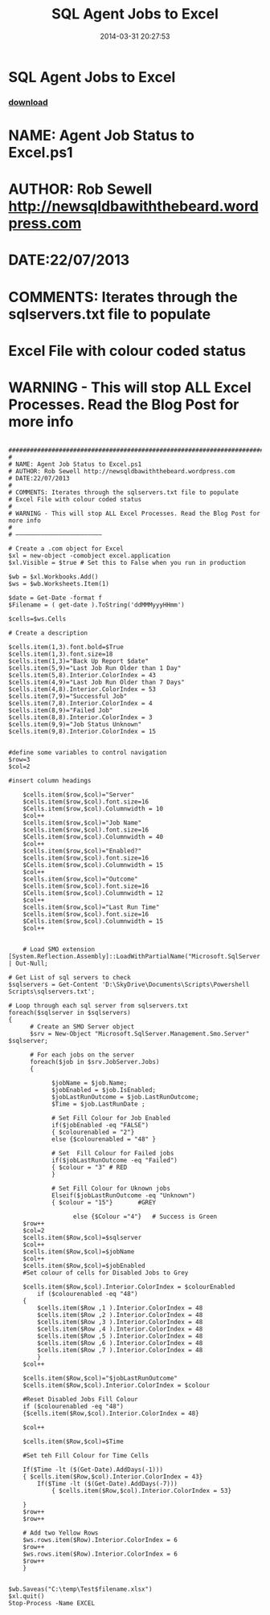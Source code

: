 ﻿---
pid:            5033
parent:         0
children:       
poster:         SQLDBAWithABeard
title:          SQL Agent Jobs to Excel
date:           2014-03-31 20:27:53
description:    # NAME: Agent Job Status to Excel.ps1
# AUTHOR: Rob Sewell http://newsqldbawiththebeard.wordpress.com
# DATE:22/07/2013
#
# COMMENTS: Iterates through the sqlservers.txt file to populate
# Excel File with colour coded status
#
# WARNING - This will stop ALL Excel Processes. Read the Blog Post for more info
format:         posh
---

# SQL Agent Jobs to Excel

### [download](5033.ps1)  

# NAME: Agent Job Status to Excel.ps1
# AUTHOR: Rob Sewell http://newsqldbawiththebeard.wordpress.com
# DATE:22/07/2013
#
# COMMENTS: Iterates through the sqlservers.txt file to populate
# Excel File with colour coded status
#
# WARNING - This will stop ALL Excel Processes. Read the Blog Post for more info

```posh
 #############################################################################################
#
# NAME: Agent Job Status to Excel.ps1
# AUTHOR: Rob Sewell http://newsqldbawiththebeard.wordpress.com
# DATE:22/07/2013
#
# COMMENTS: Iterates through the sqlservers.txt file to populate
# Excel File with colour coded status
#
# WARNING - This will stop ALL Excel Processes. Read the Blog Post for more info
#
# ————————————————————————

# Create a .com object for Excel
$xl = new-object -comobject excel.application
$xl.Visible = $true # Set this to False when you run in production

$wb = $xl.Workbooks.Add()
$ws = $wb.Worksheets.Item(1)

$date = Get-Date -format f
$Filename = ( get-date ).ToString('ddMMMyyyHHmm')

$cells=$ws.Cells

# Create a description

$cells.item(1,3).font.bold=$True
$cells.item(1,3).font.size=18
$cells.item(1,3)="Back Up Report $date"
$cells.item(5,9)="Last Job Run Older than 1 Day"
$cells.item(5,8).Interior.ColorIndex = 43
$cells.item(4,9)="Last Job Run Older than 7 Days"
$cells.item(4,8).Interior.ColorIndex = 53
$cells.item(7,9)="Successful Job"
$cells.item(7,8).Interior.ColorIndex = 4
$cells.item(8,9)="Failed Job"
$cells.item(8,8).Interior.ColorIndex = 3
$cells.item(9,9)="Job Status Unknown"
$cells.item(9,8).Interior.ColorIndex = 15


#define some variables to control navigation
$row=3
$col=2

#insert column headings

    $cells.item($row,$col)="Server"
    $cells.item($row,$col).font.size=16
    $Cells.item($row,$col).Columnwidth = 10
    $col++
    $cells.item($row,$col)="Job Name"
    $cells.item($row,$col).font.size=16
    $Cells.item($row,$col).Columnwidth = 40
    $col++
    $cells.item($row,$col)="Enabled?"
    $cells.item($row,$col).font.size=16    
    $Cells.item($row,$col).Columnwidth = 15
    $col++    
    $cells.item($row,$col)="Outcome"
    $cells.item($row,$col).font.size=16
    $Cells.item($row,$col).Columnwidth = 12
    $col++
    $cells.item($row,$col)="Last Run Time"
    $cells.item($row,$col).font.size=16    
    $Cells.item($row,$col).Columnwidth = 15
    $col++

   
    # Load SMO extension
[System.Reflection.Assembly]::LoadWithPartialName("Microsoft.SqlServer.Smo") | Out-Null;

# Get List of sql servers to check
$sqlservers = Get-Content 'D:\SkyDrive\Documents\Scripts\Powershell Scripts\sqlservers.txt';

# Loop through each sql server from sqlservers.txt
foreach($sqlserver in $sqlservers)
{
      # Create an SMO Server object
      $srv = New-Object "Microsoft.SqlServer.Management.Smo.Server" $sqlserver;
 
      # For each jobs on the server
      foreach($job in $srv.JobServer.Jobs)
      {

            $jobName = $job.Name;
            $jobEnabled = $job.IsEnabled;
            $jobLastRunOutcome = $job.LastRunOutcome;
            $Time = $job.LastRunDate ;

            # Set Fill Colour for Job Enabled
            if($jobEnabled -eq "FALSE")
            { $colourenabled = "2"}
            else {$colourenabled = "48" }         

            # Set  Fill Colour for Failed jobs
            if($jobLastRunOutcome -eq "Failed")
            { $colour = "3" # RED
            }
            
            # Set Fill Colour for Uknown jobs
            Elseif($jobLastRunOutcome -eq "Unknown")
            { $colour = "15"}       #GREY        

                  else {$Colour ="4"}   # Success is Green    
    $row++
    $col=2
    $cells.item($Row,$col)=$sqlserver
    $col++
    $cells.item($Row,$col)=$jobName
    $col++
    $cells.item($Row,$col)=$jobEnabled    
    #Set colour of cells for Disabled Jobs to Grey
    
    $cells.item($Row,$col).Interior.ColorIndex = $colourEnabled
        if ($colourenabled -eq "48")        
    { 
        $cells.item($Row ,1 ).Interior.ColorIndex = 48
        $cells.item($Row ,2 ).Interior.ColorIndex = 48
        $cells.item($Row ,3 ).Interior.ColorIndex = 48
        $cells.item($Row ,4 ).Interior.ColorIndex = 48
        $cells.item($Row ,5 ).Interior.ColorIndex = 48
        $cells.item($Row ,6 ).Interior.ColorIndex = 48
        $cells.item($Row ,7 ).Interior.ColorIndex = 48
        } 
    $col++

    $cells.item($Row,$col)="$jobLastRunOutcome"
    $cells.item($Row,$col).Interior.ColorIndex = $colour

    #Reset Disabled Jobs Fill Colour
    if ($colourenabled -eq "48") 
    {$cells.item($Row,$col).Interior.ColorIndex = 48}

    $col++

    $cells.item($Row,$col)=$Time 
    
    #Set teh Fill Colour for Time Cells

    If($Time -lt ($(Get-Date).AddDays(-1)))
    { $cells.item($Row,$col).Interior.ColorIndex = 43}
        If($Time -lt ($(Get-Date).AddDays(-7)))
            { $cells.item($Row,$col).Interior.ColorIndex = 53} 
              
    }
    $row++
    $row++

    # Add two Yellow Rows
    $ws.rows.item($Row).Interior.ColorIndex = 6
    $row++
    $ws.rows.item($Row).Interior.ColorIndex = 6
    $row++
    }


$wb.Saveas("C:\temp\Test$filename.xlsx")
$xl.quit()
Stop-Process -Name EXCEL
```
